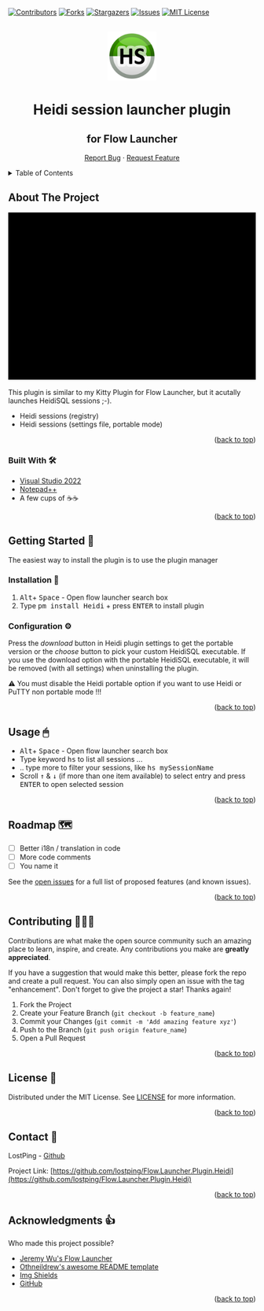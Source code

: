 ﻿<div id="top"></div>

<!-- PROJECT SHIELDS -->
[![Contributors][contributors-shield]][contributors-url]
[![Forks][forks-shield]][forks-url]
[![Stargazers][stars-shield]][stars-url]
[![Issues][issues-shield]][issues-url]
[![MIT License][license-shield]][license-url]

<!-- PROJECT LOGO -->
<br />
<div align="center">
  <a href="https://github.com/lostping/Flow.Launcher.Plugin.Heidi">
    <img src="readme_images/logo.png" alt="Logo" width="100" height="100">
  </a>

  <h1 align="center">Heidi session launcher plugin</h3>
  <h2>for Flow Launcher</h4>

  <a href="https://github.com/lostping/Flow.Launcher.Plugin.Heidi/issues">Report Bug</a>
    ·
    <a href="https://github.com/lostping/Flow.Launcher.Plugin.Heidi/issues">Request Feature</a>
  </p>
</div>



<!-- TABLE OF CONTENTS -->
<details>
  <summary>Table of Contents</summary>
  <ol>
    <li>
      <a href="#about-the-project">About The Project</a>
      <ul>
        <li><a href="#built-with">Built With</a></li>
      </ul>
    </li>
    <li>
      <a href="#getting-started">Getting Started</a>
      <ul>
        <li><a href="#installation">Installation</a></li>
        <li><a href="#configuration">Configuration</a></li>
      </ul>
    </li>
    <li><a href="#usage">Usage</a></li>
    <li><a href="#roadmap">Roadmap</a></li>
    <li><a href="#contributing">Contributing</a></li>
    <li><a href="#license">License</a></li>
    <li><a href="#contact">Contact</a></li>
    <li><a href="#acknowledgments">Acknowledgments</a></li>
  </ol>
</details>



<!-- ABOUT THE PROJECT -->
## About The Project

[![Heidi Plugin in Action][product-screenshot]](https://github.com/lostping/Flow.Launcher.Plugin.Heidi)

This plugin is similar to my Kitty Plugin for Flow Launcher, but it acutally launches HeidiSQL sessions ;-).

* Heidi sessions (registry)
* Heidi sessions (settings file, portable mode)


<p align="right">(<a href="#top">back to top</a>)</p>



### Built With 🛠

* [Visual Studio 2022](https://visualstudio.microsoft.com/)
* [Notepad++](https://notepad-plus-plus.org/)  
* A few cups of ☕☕

<p align="right">(<a href="#top">back to top</a>)</p>



<!-- GETTING STARTED -->
## Getting Started 🏁

The easiest way to install the plugin is to use the plugin manager


### Installation 🔌

1. <kbd>Alt</kbd>+ <kbd>Space</kbd> - Open flow launcher search box
2. Type <kbd>pm install Heidi</kbd> + press <kbd>ENTER</kbd> to install plugin

### Configuration ⚙
Press the *download* button in Heidi plugin settings to get the portable version or the *choose* button to pick your custom HeidiSQL executable.
If you use the download option with the portable HeidiSQL executable, it will be removed (with all settings) when uninstalling the plugin.

:warning: You must disable the Heidi portable option if you want to use Heidi or PuTTY non portable mode !!!

<p align="right">(<a href="#top">back to top</a>)</p>



<!-- USAGE EXAMPLES -->
## Usage 🖱
* <kbd>Alt</kbd>+ <kbd>Space</kbd> - Open flow launcher search box
* Type keyword <kbd>hs</kbd> to list all sessions ...
* .. type more to filter your sessions, like <kbd>hs mySessionName</kbd>
* Scroll <kbd>↑</kbd> & <kbd>↓</kbd> (if more than one item available) to select entry and press <kbd>ENTER</kbd> to open selected session

<p align="right">(<a href="#top">back to top</a>)</p>



<!-- ROADMAP -->
## Roadmap 🗺️

- [ ] Better i18n / translation in code
- [ ] More code comments
- [ ] You name it

See the [open issues](https://github.com/lostping/Flow.Launcher.Plugin.Heidi/issues) for a full list of proposed features (and known issues).

<p align="right">(<a href="#top">back to top</a>)</p>



<!-- CONTRIBUTING -->
## Contributing 🧑‍🤝‍🧑

Contributions are what make the open source community such an amazing place to learn, inspire, and create. Any contributions you make are **greatly appreciated**.

If you have a suggestion that would make this better, please fork the repo and create a pull request. You can also simply open an issue with the tag "enhancement".
Don't forget to give the project a star! Thanks again!

1. Fork the Project
2. Create your Feature Branch (`git checkout -b feature_name`)
3. Commit your Changes (`git commit -m 'Add amazing feature xyz'`)
4. Push to the Branch (`git push origin feature_name`)
5. Open a Pull Request

<p align="right">(<a href="#top">back to top</a>)</p>



<!-- LICENSE -->
## License 📝

Distributed under the MIT License. See [LICENSE](LICENSE) for more information.

<p align="right">(<a href="#top">back to top</a>)</p>



<!-- CONTACT -->
## Contact 📇

LostPing - [Github](https://github.com/lostping/)

Project Link: [https://github.com/lostping/Flow.Launcher.Plugin.Heidi](https://github.com/lostping/Flow.Launcher.Plugin.Heidi)

<p align="right">(<a href="#top">back to top</a>)</p>



<!-- ACKNOWLEDGMENTS -->
## Acknowledgments 👍

Who made this project possible?

* [Jeremy Wu's Flow Launcher](https://github.com/jjw24)
* [Othneildrew's awesome README template](https://github.com/othneildrew/Best-README-Template)
* [Img Shields](https://shields.io)
* [GitHub](https://github.com)

<p align="right">(<a href="#top">back to top</a>)</p>



<!-- MARKDOWN LINKS & IMAGES -->
<!-- https://www.markdownguide.org/basic-syntax/#reference-style-links -->
[contributors-shield]: https://img.shields.io/github/contributors/lostping/Flow.Launcher.Plugin.Heidi.svg?style=flat
[contributors-url]: https://github.com/lostping/Flow.Launcher.Plugin.Heidi/graphs/contributors
[forks-shield]: https://img.shields.io/github/forks/lostping/Flow.Launcher.Plugin.Heidi.svg?style=flat
[forks-url]: https://github.com/lostping/Flow.Launcher.Plugin.Heidi/network/members
[stars-shield]: https://img.shields.io/github/stars/lostping/Flow.Launcher.Plugin.Heidi.svg?style=flat
[stars-url]: https://github.com/lostping/Flow.Launcher.Plugin.Heidi/stargazers
[issues-shield]: https://img.shields.io/github/issues/lostping/Flow.Launcher.Plugin.Heidi.svg?style=flat
[issues-url]: https://github.com/lostping/Flow.Launcher.Plugin.Heidi/issues
[license-shield]: https://img.shields.io/github/license/lostping/Flow.Launcher.Plugin.Heidi.svg?style=flat
[license-url]: https://github.com/lostping/Flow.Launcher.Plugin.Heidi/blob/master/LICENSE
[product-screenshot]: readme_images/flow_Heidi.gif

